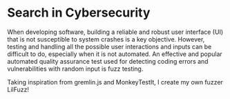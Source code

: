 # Search in Cybersecurity

When developing software, building a reliable and robust user interface (UI) that is
not susceptible to system crashes is a key objective. However, testing and handling 
all the possible user interactions and inputs can be difficult to do, especially 
when it is not automated. An effective and popular automated quality assurance test 
used for detecting coding errors and vulnerabilities with random input is fuzz testing. 

Taking inspiration from gremlin.js and MonkeyTestIt, I create my own fuzzer LilFuzz! 
